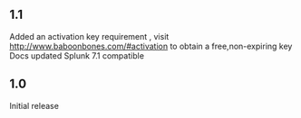 1.1
-----
Added an activation key requirement , visit http://www.baboonbones.com/#activation to obtain a free,non-expiring key
Docs updated
Splunk 7.1 compatible

1.0
---
Initial release